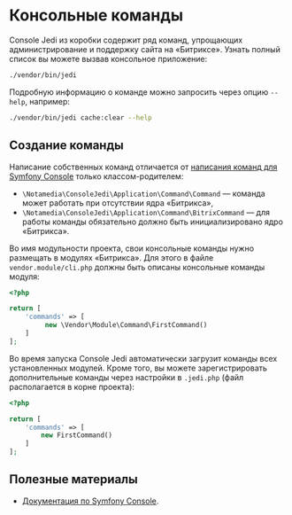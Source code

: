 # Консольные команды

Console Jedi из коробки содержит ряд команд, упрощающих администрирование и поддержку сайта на «Битриксе». Узнать 
полный список вы можете вызвав консольное приложение:

```bash
./vendor/bin/jedi
```

Подробную информацию о команде можно запросить через опцию `--help`, например:
 
```bash
./vendor/bin/jedi cache:clear --help
```

## Создание команды

Написание собственных команд отличается от 
[написания команд для Symfony Console](http://symfony.com/doc/current/components/console/introduction.html) только 
классом-родителем:

* `\Notamedia\ConsoleJedi\Application\Command\Command` — команда может работать при отсутствии ядра «Битрикса»,
* `\Notamedia\ConsoleJedi\Application\Command\BitrixCommand` — для работы команды обязательно должно быть 
инициализировано ядро «Битрикса».

Во имя модульности проекта, свои консольные команды нужно размещать в модулях «Битрикса». Для этого в файле 
`vendor.module/cli.php` должны быть описаны консольные команды модуля:

```php
<?php

return [
    'commands' => [
         new \Vendor\Module\Command\FirstCommand()
    ]
];
```

Во время запуска Console Jedi автоматически загрузит команды всех установленных модулей. Кроме того, вы можете 
зарегистрировать дополнительные команды через настройки в `.jedi.php` (файл располагается в корне проекта):

```php
<?php

return [ 
    'commands' => [ 
        new FirstCommand()
    ] 
];
```

## Полезные материалы

* [Документация по Symfony Console](http://symfony.com/doc/current/components/console/introduction.html).